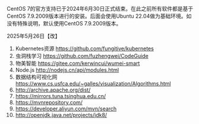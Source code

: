 CentOS 7的官方支持已于2024年6月30日正式结束。在此之前所有软件都是基于CentOS 7.9.2009版本进行的安装。后面会使用Ubuntu 22.04做为基础环境。如没有特殊说明，默认使用CentOS 7.9.2009版本。

2025年5月26日【改】

1. Kubernetes资源 https://github.com/fungitive/kubernetes
2.  虫洞栈学习 https://github.com/fuzhengwei/CodeGuide
3.  物美智能 https://gitee.com/kerwincui/wumei-smart
4.  Node.js http://nodejs.cn/api/modules.html
5.  数据结构可视化网 https://www.cs.usfca.edu/~galles/visualization/Algorithms.html
6.  http://archive.apache.org/dist/
7.  https://mirrors.tuna.tsinghua.edu.cn/
8.  https://mvnrepository.com/
9.  https://developer.aliyun.com/mvn/search
10. http://openjdk.java.net/projects/jdk8/

